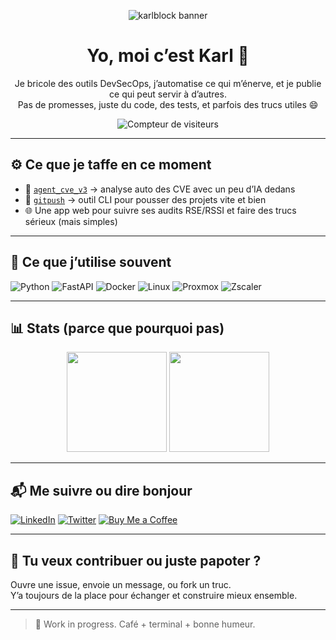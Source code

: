 <p align="center">
  <img src="https://raw.githubusercontent.com/Karlblock/karlblock/main/assets/banner.png" alt="karlblock banner" />
</p>

<h1 align="center">Yo, moi c’est Karl 👋</h1>

<p align="center">
  Je bricole des outils DevSecOps, j’automatise ce qui m’énerve, et je publie ce qui peut servir à d’autres.
  <br />
  Pas de promesses, juste du code, des tests, et parfois des trucs utiles 😄
</p>

<p align="center">
  <img src="https://komarev.com/ghpvc/?username=Karlblock&style=flat&color=blue" alt="Compteur de visiteurs" />
</p>

---

## ⚙️ Ce que je taffe en ce moment

- 🤖 [`agent_cve_v3`](https://github.com/Karlblock/agent-cve-v3) → analyse auto des CVE avec un peu d’IA dedans
- 🚀 [`gitpush`](https://github.com/Karlblock/gitpush) → outil CLI pour pousser des projets vite et bien
- 🌐 Une app web pour suivre ses audits RSE/RSSI et faire des trucs sérieux (mais simples)

---

## 🧰 Ce que j’utilise souvent

![Python](https://img.shields.io/badge/-Python-3776AB?logo=python&logoColor=white&style=flat)
![FastAPI](https://img.shields.io/badge/-FastAPI-009688?logo=fastapi&logoColor=white&style=flat)
![Docker](https://img.shields.io/badge/-Docker-2496ED?logo=docker&logoColor=white&style=flat)
![Linux](https://img.shields.io/badge/-Linux-FCC624?logo=linux&logoColor=black&style=flat)
![Proxmox](https://img.shields.io/badge/-Proxmox-000000?logo=proxmox&logoColor=white&style=flat)
![Zscaler](https://img.shields.io/badge/-Zscaler-0B93F6?logo=zscaler&logoColor=white&style=flat)

---

## 📊 Stats (parce que pourquoi pas)

<p align="center">
  <img src="https://github-readme-stats.vercel.app/api?username=Karlblock&show_icons=true&theme=tokyonight" height="160" />
  <img src="https://github-readme-stats.vercel.app/api/top-langs/?username=Karlblock&layout=compact&theme=tokyonight" height="160"/>
</p>

---

## 📬 Me suivre ou dire bonjour

[![LinkedIn](https://img.shields.io/badge/-LinkedIn-blue?logo=linkedin&logoColor=white&style=flat)](https://linkedin.com/in/karlblock)
[![Twitter](https://img.shields.io/badge/-Twitter-1DA1F2?logo=twitter&logoColor=white&style=flat)](https://twitter.com/...)
[![Buy Me a Coffee](https://img.shields.io/badge/Buy%20me%20a%20coffee-☕-FFDD00?style=flat&logo=buy-me-a-coffee&logoColor=black)](https://www.buymeacoffee.com/karlblock)


---

## 🤝 Tu veux contribuer ou juste papoter ?

Ouvre une issue, envoie un message, ou fork un truc.  
Y’a toujours de la place pour échanger et construire mieux ensemble.

---

> 🧪 Work in progress. Café + terminal + bonne humeur.
